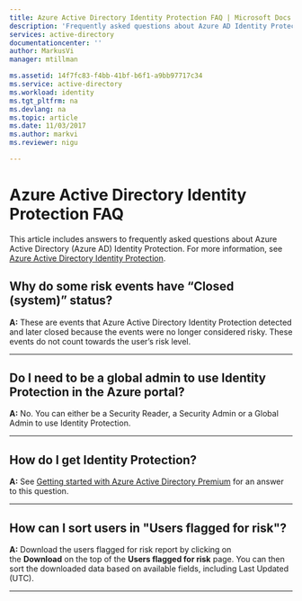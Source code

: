 ```yaml
---
title: Azure Active Directory Identity Protection FAQ | Microsoft Docs
description: 'Frequently asked questions about Azure AD Identity Protection'
services: active-directory
documentationcenter: ''
author: MarkusVi
manager: mtillman

ms.assetid: 14f7fc83-f4bb-41bf-b6f1-a9bb97717c34
ms.service: active-directory
ms.workload: identity
ms.tgt_pltfrm: na
ms.devlang: na
ms.topic: article
ms.date: 11/03/2017
ms.author: markvi
ms.reviewer: nigu

---
```

# Azure Active Directory Identity Protection FAQ

This article includes answers to frequently asked questions about Azure Active Directory (Azure AD) Identity Protection. For more information, see [Azure Active Directory Identity Protection](active-directory-identityprotection.md). 


## Why do some risk events have “Closed (system)” status?

**A:** These are events that Azure Active Directory Identity Protection detected and later closed because the events were no longer considered risky. These events do not count towards the user’s risk level. 

---

## Do I need to be a global admin to use Identity Protection in the Azure portal?
**A:** No. You can either be a Security Reader, a Security Admin or a Global Admin to use Identity Protection.

---

## How do I get Identity Protection?

**A:** See [Getting started with Azure Active Directory Premium](active-directory-get-started-premium.md) for an answer to this question.

---

## How can I sort users in "Users flagged for risk"?

**A:** Download the users flagged for risk report by clicking on the **Download** on the top of the **Users flagged for risk** page. You can then sort the downloaded data based on available fields, including Last Updated (UTC).

---
